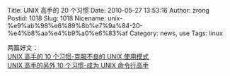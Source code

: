 Title: UNIX 高手的 20 个习惯
Date: 2010-05-27 13:53:16
Author: zrong
Postid: 1018
Slug: 1018
Nicename: unix-%e9%ab%98%e6%89%8b%e7%9a%84-20-%e4%b8%aa%e4%b9%a0%e6%83%af
Category: news, use
Tags: linux

两篇好文：  
[UNIX 高手的 10 个习惯-克服不良的 UNIX
使用模式](http://www.ibm.com/developerworks/cn/aix/library/au-badunixhabits.html)  
[UNIX 高手的另外 10 个习惯-成为 UNIX
命令行高手](https://www.ibm.com/developerworks/cn/aix/library/au-unixtips/)

